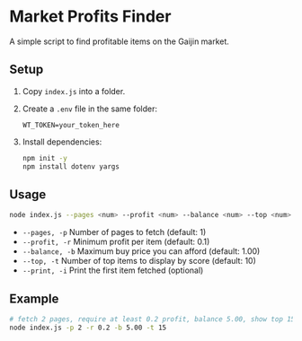 # Market Profits Finder

A simple script to find profitable items on the Gaijin market.

## Setup

1. Copy `index.js` into a folder.
2. Create a `.env` file in the same folder:

   ```dotenv
   WT_TOKEN=your_token_here
   ```
3. Install dependencies:

   ```bash
   npm init -y
   npm install dotenv yargs
   ```

## Usage

```bash
node index.js --pages <num> --profit <num> --balance <num> --top <num> [--print]
```

* `--pages, -p`      Number of pages to fetch (default: 1)
* `--profit, -r`     Minimum profit per item (default: 0.1)
* `--balance, -b`    Maximum buy price you can afford (default: 1.00)
* `--top, -t`        Number of top items to display by score (default: 10)
* `--print, -i`      Print the first item fetched (optional)

## Example

```bash
# fetch 2 pages, require at least 0.2 profit, balance 5.00, show top 15
node index.js -p 2 -r 0.2 -b 5.00 -t 15
```
